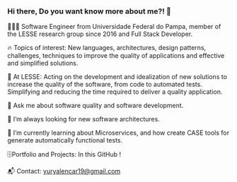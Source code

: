 ### Hi there, Do you want know more about me?! 👋

<!--
**yuryalencar/yuryalencar** is a ✨ _special_ ✨ repository because its `README.md` (this file) appears on your GitHub profile.

Here are some ideas to get you started:

- 🔭 I’m currently working on ...
- 🌱 I’m currently learning ...
- 👯 I’m looking to collaborate on ...
- 🤔 I’m looking for help with ...
- 💬 Ask me about ...
- 📫 How to reach me: ...
- 😄 Pronouns: ...
- ⚡ Fun fact: ...
-->

👨🏻‍💻 Software Engineer from Universidade Federal do Pampa, member of the LESSE research group since 2016 and Full Stack Developer.

🔥 Topics of interest: New languages, architectures, design patterns, challenges, techniques to improve the quality of applications and effective and simplified solutions.

📑 At LESSE: Acting on the development and idealization of new solutions to increase the quality of the software, from code to automated tests. Simplifying and reducing the time required to deliver a quality application.

💬 Ask me about software quality and software development.

🤔 I’m always looking for new software architectures.

🌱 I’m currently learning about Microservices, and how create CASE tools for generate automatically functional tests.

🗄Portfolio and Projects: In this GitHub ! 

📬 Contact: yuryalencar19@gmail.com
